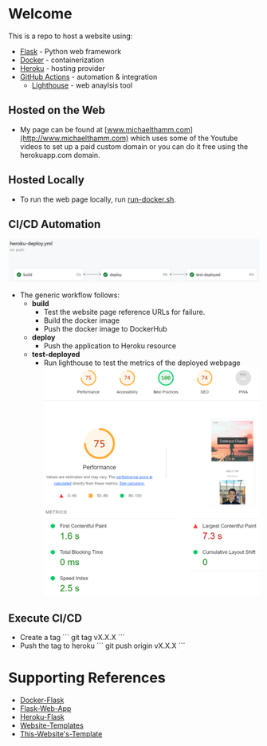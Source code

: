 
# Welcome
This is a repo to host a website using:
* [Flask](https://flask.palletsprojects.com/en/3.0.x/) - Python web framework
* [Docker](https://www.docker.com/) - containerization
* [Heroku](https://dashboard.heroku.com/apps) - hosting provider
* [GitHub Actions](https://github.com/MichaelThamm/website/actions/workflows/heroku-deploy.yml) - automation & integration
  * [Lighthouse](https://github.com/marketplace/actions/lighthouse-ci-action) - web anaylsis tool

## Hosted on the Web
* My page can be found at [www.michaelthamm.com](http://www.michaelthamm.com) which uses some of the Youtube videos to set up a paid custom domain or you can do it free using the herokuapp.com domain.

## Hosted Locally
* To run the web page locally, run [run-docker.sh](https://github.com/MichaelThamm/website/blob/main/run-docker.sh).

## CI/CD Automation
![Actions Workflow](https://github.com/MichaelThamm/website/blob/main/readme-samples/worfklow.png)
* The generic workflow follows:
  * __build__
    * Test the website page reference URLs for failure.
    * Build the docker image
    * Push the docker image to DockerHub
  * __deploy__
    * Push the application to Heroku resource
  * __test-deployed__
    * Run lighthouse to test the metrics of the deployed webpage
![Lighthouse Results Summary](https://github.com/MichaelThamm/website/blob/main/readme-samples/lighthouse-results-1.png)
![Lighthouse Speed Results](https://github.com/MichaelThamm/website/blob/main/readme-samples/lighthouse-results-2.png)

## Execute CI/CD
* Create a tag
´´´
git tag vX.X.X
´´´
* Push the tag to heroku
´´´
git push origin vX.X.X
´´´

# Supporting References
- [Docker-Flask](https://www.freecodecamp.org/news/how-to-dockerize-a-flask-app/)
- [Flask-Web-App](https://www.digitalocean.com/community/tutorials/how-to-make-a-web-application-using-flask-in-python-3)
- [Heroku-Flask](https://realpython.com/flask-by-example-part-1-project-setup/)
- [Website-Templates](https://www.w3schools.com/w3css/w3css_templates.asp)
- [This-Website's-Template](https://www.w3schools.com/w3css/tryit.asp?filename=tryw3css_templates_parallax&stacked=h)
